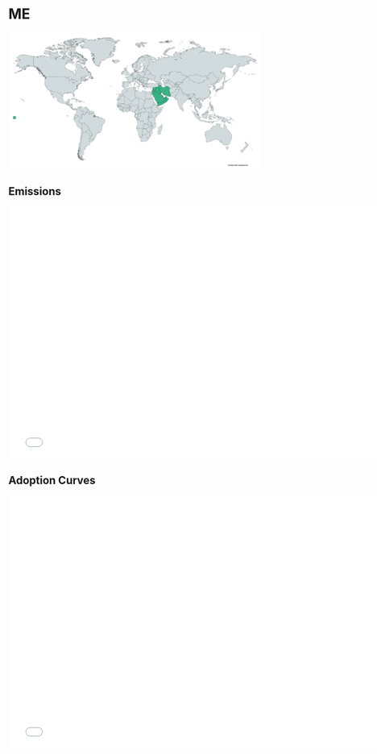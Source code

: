 



# ME 
  
![](../region%20maps/ME.png)  
  
  

## Emissions
<iframe id='igraph' scrolling='no' style='border:none' seamless='seamless' src= "mwedges-pathway-ME-dauwe.html" height='500' width='150%'></iframe>  
  

## Adoption Curves
<iframe id='igraph' scrolling='no' style='border:none' seamless='seamless' src= "scurves-ME-pathway-dauwe.html" height='500' width='150%'></iframe>  
